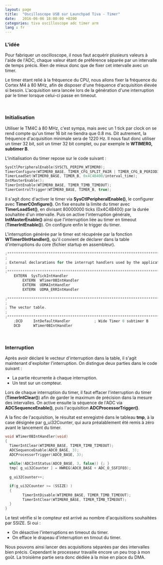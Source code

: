 ```yaml
---
layout: page
title:  "Oscilloscope USB sur Launchpad Tiva - Timer"
date:   2016-06-06 18:00:00 +0200
categories: tiva oscilloscope adc timer arm
lang : fr
---
```


### L'idée

Pour fabriquer un oscilloscope, il nous faut acquérir plusieurs valeurs à l'aide de l'ADC, chaque valeur étant de préférence séparée par un intervalle de temps précis. Rien de mieux donc que de fixer cet intervalle avec un timer.

Le timer étant relié à la fréquence du CPU, nous allons fixer la fréquence du Cortex M4 à 80 MHz, afin de disposer d'une fréquence d'acquisition élevée si besoin.
L'acquisition sera lancée lors de la génération d'une interruption par le timer lorsque celui-ci passe en timeout.


<br/>




### Initialisation

Utiliser le TM4C à 80 MHz, c'est sympa, mais avec un 1 tick par clock on se rend compte qu'un timer 16 bit ne tiendra que 0.8 ms. Dit autrement, la fréquence d'acquisition minimale sera de 1220 Hz. Il nous faut donc utiliser un timer 32 bit, soit un timer 32 bit complet, ou par exemple le **WTIMER0, subtimer B**.

L'initialisation du timer repose sur le code suivant :

```c
SysCtlPeripheralEnable(SYSCTL_PERIPH_WTIMER0);
TimerConfigure(WTIMER0_BASE, TIMER_CFG_SPLIT_PAIR | TIMER_CFG_B_PERIODIC);
TimerLoadSet(WTIMER0_BASE, TIMER_B, 0x4C4B400/interval_time);
IntMasterEnable();
TimerIntEnable(WTIMER0_BASE, TIMER_TIMB_TIMEOUT);
TimerControlTrigger(WTIMER0_BASE, TIMER_B, true);
```

Il s'agit donc d'activer le timer via **SysCtlPeripheralEnable()**, le configurer avec **TimerCOnfigure()**.
On fixe ensuite la limite du timer avec **TimerLoadSet()**, en divisant 80000000 ticks (0x4C4B400) par la durée souhaitée d'un intervalle. Puis on active l'interruption générale, **IntMasterEnable()** ainsi que l'interruption liée au timer en timeout (**TimerIntEnable()**).
On configure enfin le trigger du timer.

L'interruption générée par le timer est récupérée par la fonction **WTimer0IntHandler()**, qu'il convient de déclarer dans la table d'interruptions du core (fichier startup en assembleur). 

```c
;******************************************************************************
;
; External declarations for the interrupt handlers used by the application.
;
;******************************************************************************
    EXTERN  SysTickIntHandler
		EXTERN  WTimer0BIntHandler
		EXTERN	UDMAIntHandler
		EXTERN	UDMA_ERRIntHandler
		
;******************************************************************************
;
; The vector table.
;
;******************************************************************************
    ;DCD     IntDefaultHandler           ; Wide Timer 0 subtimer B
    DCD	     WTimer0BIntHandler
```

<br/>

### Interruption

Après avoir déclaré le vecteur d'interruption dans la table, il s'agit maintenant d'exploiter l'interruption.
On distingue deux parties dans le code suivant :
- La partie récurrente à chaque interruption.
- Un test sur un compteur.

Lors de chaque interruption du timer, il faut effacer l'interruption du timer (**TimerIntClear()**) afin de garder le maximum de précision dans la mesure des intervalles.
On active ensuite la séquence de l'ADC via **ADCSequenceEnable()**, puis l'acquisition **ADCProcessorTrigger()**.

A la finc de l'acquisition, le résultat est enregistré dans le tableau **tmp**, à la case désignée par g_ui32Counter, qui aura préalablement été remis à zéro avant le lancement du timer.

```c
void WTimer0BIntHandler(void)
{
  TimerIntClear(WTIMER0_BASE, TIMER_TIMB_TIMEOUT);
  ADCSequenceEnable(ADC0_BASE, 3);
  ADCProcessorTrigger(ADC0_BASE, 3);
  
  while(!ADCIntStatus(ADC0_BASE, 3, false)) {; }
  tmp[ g_ui32Counter ] = HWREG(ADC0_BASE + ADC_O_SSFIFO3);
  
  g_ui32Counter++;

  if(g_ui32Counter >= (SSIZE) )
  {
        TimerIntDisable(WTIMER0_BASE, TIMER_TIMB_TIMEOUT);
        TimerIntClear(WTIMER0_BASE, TIMER_TIMB_TIMEOUT);
  }
}
```

Le test vérifie si le compteur est arrivé au nombre d'acquisitions souhaitées par SSIZE. Si oui :
- On désactive l'interruptions en timeout du timer.
- On efface le drapeau d'interruption en timout du timer.

Nous pouvons ainsi lancer des acquisitions séparées par des intervalles bien précis. Cependant le processeur travaille encore un peu trop à mon goût. La troisième partie sera donc dédiée à la mise en place du DMA.
